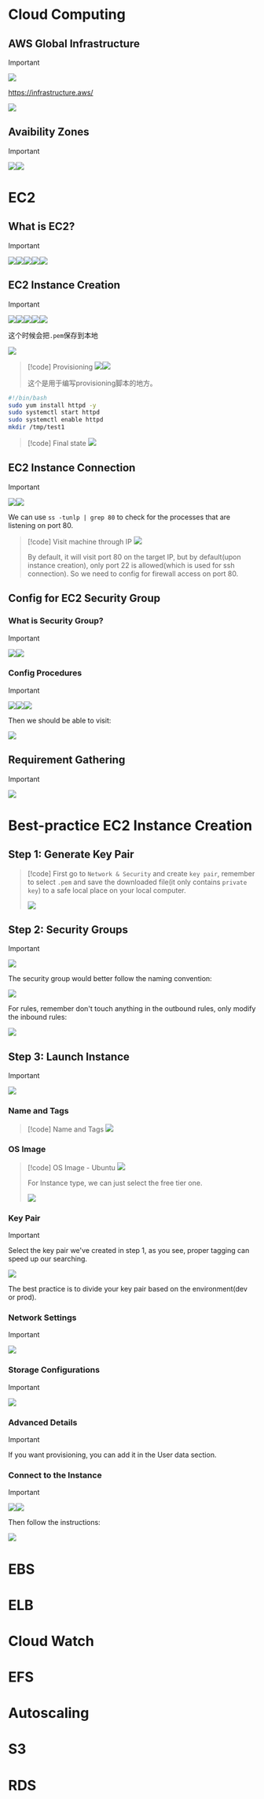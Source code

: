 # Cloud Computing
## AWS Global Infrastructure
> [!important]
> ![](AWS.assets/a2ecdf295ebdac3add7d68e6caad0d55_MD5.jpeg)
> 
> https://infrastructure.aws/
> 
> ![](AWS.assets/32116dcb493c37dba4d081fe6c4570a3_MD5.jpeg)



## Avaibility Zones
> [!important]
> ![](AWS.assets/599a75ab0b64566afbc26fe50dabdde6_MD5.jpeg)![](AWS.assets/image-20250412214031519.png)


# EC2
## What is EC2?
> [!important]
> 
> ![](AWS.assets/bed013dbcd6e0ff6a980bcbcd6b93b24_MD5.jpeg)![](AWS.assets/51a6db1f0177d7284bd1267e102057a0_MD5.jpeg)![](AWS.assets/141ae188a3ac0ca31e2a94a335be818d_MD5.jpeg)![](AWS.assets/0f2fc16180a8f6f8a058fcffeb287020_MD5.jpeg)![](AWS.assets/17fdad2452abba533b23bd3f39c77021_MD5.jpeg)



## EC2 Instance Creation
> [!important]
> ![](AWS.assets/5c2325d9ced0e818fe4aab61afceb6f2_MD5.jpeg)![](AWS.assets/deacf8e9e5ca59e888154e6ef66f4f8a_MD5.jpeg)![](AWS.assets/4fc03e66cf641fe264a761f2c3a555c6_MD5.jpeg)![](AWS.assets/image-20250413153809681.png)![](AWS.assets/c40f20ef0160e84d6ff1945fc678f771_MD5.jpeg)
> 
> 这个时候会把`.pem`保存到本地
> 
> ![](AWS.assets/d59a1406dbc11c71060103d852af2b38_MD5.jpeg)

> [!code] Provisioning
> ![](AWS.assets/0ef981ab401190bc5e69b6f6ea3cb36d_MD5.jpeg)![](AWS.assets/e877626cfb0f6b932140babd39a7413e_MD5.jpeg)
> 
> 这个是用于编写provisioning脚本的地方。
```bash
#!/bin/bash
sudo yum install httpd -y
sudo systemctl start httpd
sudo systemctl enable httpd
mkdir /tmp/test1
```

> [!code] Final state
> ![](AWS.assets/140c5b0ec57b8929136dac3e24dc92c7_MD5.jpeg)


## EC2 Instance Connection
> [!important]
> ![](AWS.assets/919c3b49bc664e02b2fda591de7ee8d3_MD5.jpeg)![](AWS.assets/c9c5667212b3214078609f3cef774266_MD5.jpeg)
> 
> We can use `ss -tunlp | grep 80` to check for the processes that are listening on port 80.

> [!code] Visit machine through IP
> ![](AWS.assets/241e23fa65a01097091663285bc2df7a_MD5.jpeg)
> 
> By default, it will visit port 80 on the target IP, but by default(upon instance creation), only port 22 is allowed(which is used for ssh connection). So we need to config for firewall access on port 80.


## Config for EC2 Security Group
### What is Security Group?
> [!important]
> ![](AWS.assets/6b02b1dee9fe7051de0a4226374d2354_MD5.jpeg)![](AWS.assets/image-20250413160003225.png)


### Config Procedures
> [!important]
> ![](AWS.assets/b06152e584419d884f4a0515cd7050fc_MD5.jpeg)![](AWS.assets/09b53f0f79c06ffa39d9a6832be1b335_MD5.jpeg)![](AWS.assets/e05b951fa80f1d86a45929fe4d520cf8_MD5.jpeg)
> 
> Then we should be able to visit:
> 
> ![](AWS.assets/d43810a16a844fd6bf2f605acc9f05ce_MD5.jpeg)




## Requirement Gathering
> [!important]
> ![](AWS.assets/d7db64ac86fdd2c6bfab1cc64c56f281_MD5.jpeg)




# Best-practice EC2 Instance Creation
## Step 1: Generate Key Pair
> [!code]
> First go to `Network & Security` and create `key pair`, remember to select `.pem` and save the downloaded file(it only contains `private key`) to a safe local place on your local computer.
> 
> ![](AWS.assets/0a161ea4f084fdd0c08d31ddbac36d1a_MD5.jpeg)


## Step 2: Security Groups
> [!important]
> ![](AWS.assets/aca32408923758fc350473dbe0043b93_MD5.jpeg)
> 
> The security group would better follow the naming convention:
> 
> ![](AWS.assets/4011915dd00ac0439ff3b3ae6e948749_MD5.jpeg)
> 
> For rules, remember don't touch anything in the outbound rules, only modify the inbound rules:
> 
> ![](AWS.assets/5a7844b0f110e2c23583864a2475863f_MD5.jpeg)



## Step 3: Launch Instance
> [!important]
> ![](AWS.assets/4aefa62a62171b8bef054b917a1dd5ef_MD5.jpeg)


### Name and Tags
> [!code] Name and Tags
> ![](AWS.assets/3f26bfbee5f40daffee378843b86ca70_MD5.jpeg)



### OS Image
> [!code] OS Image - Ubuntu
> ![](AWS.assets/f8b7d7d7caead476ed4c34126a490025_MD5.jpeg)
> 
> For Instance type, we can just select the free tier one.
> 
> ![](AWS.assets/e2f23de926e11b15ab8cace627492dac_MD5.jpeg)


### Key Pair
> [!important]
> Select the key pair we've created in step 1, as you see, proper tagging can speed up our searching.
> 
> ![](AWS.assets/2302417f4229495851bc4906134c52f4_MD5.jpeg)
> 
> The best practice is to divide your key pair based on the environment(dev or prod).



### Network Settings
> [!important]
> ![](AWS.assets/9a0c0ddce0f7bf51826f40f7653aca0c_MD5.jpeg)



### Storage Configurations
> [!important]
> ![](AWS.assets/983b6d68ecda78b38d2a43c410b93b92_MD5.jpeg)


### Advanced Details
> [!important]
> If you want provisioning, you can add it in the User data section.



### Connect to the Instance
> [!important]
> ![](AWS.assets/149c242a65cc985baddacdcf192e6e8c_MD5.jpeg)![](AWS.assets/1ba6f46dfc1b60c2084e60f673614d8e_MD5.jpeg)
> 
> Then follow the instructions:
> 
> ![](AWS.assets/e9bdb68ca0c30463d650f49c624d0229_MD5.jpeg)



# EBS







# ELB








# Cloud Watch





# EFS






# Autoscaling






# S3








# RDS







